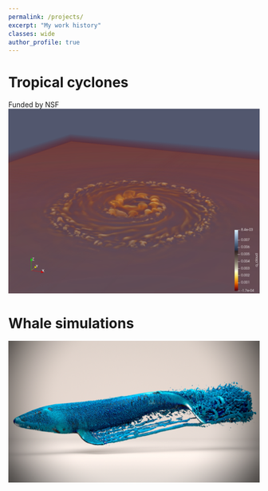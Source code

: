 ```yaml
---
permalink: /projects/
excerpt: "My work history"
classes: wide
author_profile: true
---
```


# Tropical cyclones
Funded by NSF
![TC](../assets/images/cloud-NVIDIAIndex.png)

# Whale simulations
![whale](/assets/images/contour_blue_03.jpg)


